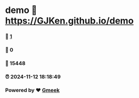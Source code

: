 # demo :link: https://GJKen.github.io/demo 
### :page_facing_up: [1](https://GJKen.github.io/demo/tag.html) 
### :speech_balloon: 0 
### :hibiscus: 15448 
### :alarm_clock: 2024-11-12 18:18:49 
### Powered by :heart: [Gmeek](https://github.com/Meekdai/Gmeek)
